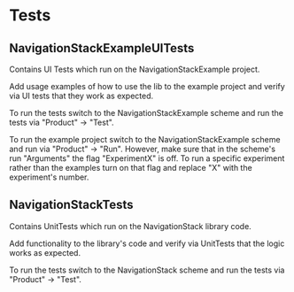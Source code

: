 # Tests

## NavigationStackExampleUITests

Contains UI Tests which run on the NavigationStackExample project.

Add usage examples of how to use the lib to the example project and verify via UI tests that they work as expected.

To run the tests switch to the NavigationStackExample scheme and run the tests via "Product" → "Test".

To run the example project switch to the NavigationStackExample scheme and run via "Product" → "Run". However, make sure that in the scheme's run "Arguments" the flag "ExperimentX" is off. To run a specific experiment rather than the examples turn on that flag and replace "X" with the experiment's number.

## NavigationStackTests

Contains UnitTests which run on the NavigationStack library code.

Add functionality to the library's code and verify via UnitTests that the logic works as expected.

To run the tests switch to the NavigationStack scheme and run the tests via "Product" → "Test".
